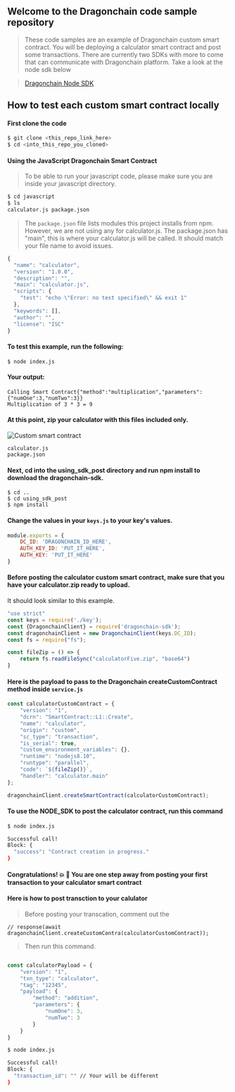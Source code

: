 ## Welcome to the Dragonchain code sample repository

> These code samples are an example of Dragonchain custom smart contract. You will be deploying a calculator smart contract and post some transactions.
There are currently two SDKs with more to come that can communicate with Dragonchain platform. Take a look at the node sdk below

> [Dragonchain Node SDK](https://github.com/dragonchain-inc/dragonchain-sdk-node)


## How to test each custom smart contract locally
#### First clone the code

```bash
$ git clone <this_repo_link_here>
$ cd <into_this_repo_you_cloned>
```

#### Using the JavaScript Dragonchain Smart Contract
> To be able to run your javascript code, please make sure you are inside your javascript directory.

```bash
$ cd javascript
$ ls 
calculator.js package.json
```


> The ```package.json``` file lists modules this project installs from npm. However, we are not using any for calculator.js. The package.json has "main", this is where your calculator.js will be called. It should match your file name to avoid issues.
```js
{
  "name": "calculator",
  "version": "1.0.0",
  "description": "",
  "main": "calculator.js",
  "scripts": {
    "test": "echo \"Error: no test specified\" && exit 1"
  },
  "keywords": [],
  "author": "",
  "license": "ISC"
}
```


#### To test this example, run the following:

```node
$ node index.js
```

#### Your output:
```>javascript
Calling Smart Contract{"method":"multiplication","parameters":{"numOne":3,"numTwo":3}}
Multiplication of 3 * 3 = 9
```
#### At this point, zip your calculator with this files included only.

![Custom smart contract](https://github.com/dragonchain-inc/custom-smart-contract-node-sdk/blob/master/assets/js.png)
```
calculator.js
package.json
```

#### Next, cd into the using_sdk_post directory and run npm install to download the dragonchain-sdk.

```
$ cd ..
$ cd using_sdk_post
$ npm install
```

#### Change the values in your `keys.js` to your key's values.

```js
module.exports = {
    DC_ID: 'DRAGONCHAIN_ID_HERE',
    AUTH_KEY_ID: 'PUT_IT_HERE',
    AUTH_KEY: 'PUT_IT_HERE'
}
```

#### Before posting the calculator custom smart contract, make sure that you have your calculator.zip ready to upload. 

It should look similar to this example.

```js
"use strict"
const keys = require('./key');
const {DragonchainClient} = require('dragonchain-sdk');
const dragonchainClient = new DragonchainClient(keys.DC_ID);
const fs = require("fs");

const fileZip = () => {
    return fs.readFileSync("calculatorFive.zip", "base64")
}

```

#### Here is the payload to pass to the Dragonchain createCustomContract method inside ```service.js```


```js
const calculatorCustomContract = {
    "version": "1",
    "dcrn": "SmartContract::L1::Create",
    "name": "calculator",
    "origin": "custom",
    "sc_type": "transaction",
    "is_serial": true,
    "custom_environment_variables": {},
    "runtime": "nodejs8.10",
    "runtype": "parallel",
    "code": `${fileZip()}`,
    "handler": "calculator.main"
};

dragonchainClient.createSmartContract(calculatorCustomContract); 
```

#### To use the NODE_SDK to post the calculator contract, run this command

```bash
$ node index.js

Successful call!
Block: {
  "success": "Contract creation in progress."
}
```

#### Congratulations! :boom: :dragon:  You are one step away from posting your first transaction to your calculator smart contract

#### Here is how to post transction to your calulator
> Before posting your transcation, comment out the     
```
// response(await dragonchainClient.createCustomContra(calculatorCustomContract));
```

>Then run this command.
```js

const calculatorPayload = {
    "version": "1",
    "txn_type": "calculator",
    "tag": "12345",
    "payload": {
        "method": "addition",
        "parameters": {
            "numOne": 3,
            "numTwo": 3
        }
    }
}
```

```bash
$ node index.js

Successful call!
Block: {
  "transaction_id": "" // Your will be different
}
```